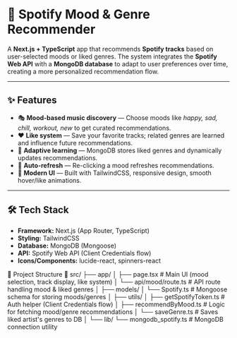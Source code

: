 # 🎵 Spotify Mood & Genre Recommender  

A **Next.js + TypeScript** app that recommends **Spotify tracks** based on user-selected moods or liked genres. The system integrates the **Spotify Web API** with a **MongoDB database** to adapt to user preferences over time, creating a more personalized recommendation flow.  

---

## ✨ Features  

- 🎭 **Mood-based music discovery** — Choose moods like *happy, sad, chill, workout, new* to get curated recommendations.  
- ❤️ **Like system** — Save your favorite tracks; related genres are learned and influence future recommendations.  
- 🧠 **Adaptive learning** — MongoDB stores liked genres and dynamically updates recommendations.  
- 🔄 **Auto-refresh** — Re-clicking a mood refreshes recommendations.  
- 🎨 **Modern UI** — Built with TailwindCSS, responsive design, smooth hover/like animations.  

---

## 🛠️ Tech Stack  

- **Framework:** Next.js (App Router, TypeScript)  
- **Styling:** TailwindCSS  
- **Database:** MongoDB (Mongoose)  
- **API:** Spotify Web API (Client Credentials flow)  
- **Icons/Components:** lucide-react, spinners-react  



📂 Project Structure
📁 src/
 ├── app/
 │   ├── page.tsx           # Main UI (mood selection, track display, like system)
 │   └── api/mood/route.ts  # API route handling mood & liked genres
 │
 ├── models/
 │   └── Spotify.ts         # Mongoose schema for storing moods/genres
 │
 ├── utils/
 │   ├── getSpotifyToken.ts # Auth helper (Client Credentials flow)
 │   ├── recommendByMood.ts # Logic for fetching mood/genre recommendations
 │   └── saveGenre.ts       # Saves liked artist's genres to DB
 │
 └── lib/
     └── mongodb_spotify.ts # MongoDB connection utility

